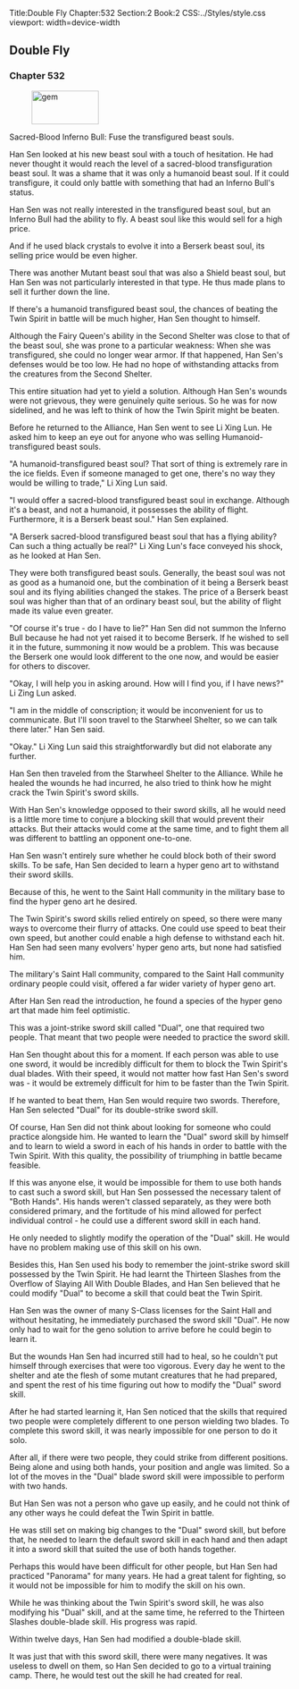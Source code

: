 Title:Double Fly 
Chapter:532 
Section:2 
Book:2 
CSS:../Styles/style.css 
viewport: width=device-width
  
## Double Fly
### Chapter 532 
<figure>
	<img src="../Images/gem.gif" alt="gem" id="gem" width="120" height="60" />
</figure>
  

  
  Sacred-Blood Inferno Bull: Fuse the transfigured beast souls.

Han Sen looked at his new beast soul with a touch of hesitation. He had never thought it would reach the level of a sacred-blood transfiguration beast soul. It was a shame that it was only a humanoid beast soul. If it could transfigure, it could only battle with something that had an Inferno Bull's status.

Han Sen was not really interested in the transfigured beast soul, but an Inferno Bull had the ability to fly. A beast soul like this would sell for a high price.

And if he used black crystals to evolve it into a Berserk beast soul, its selling price would be even higher.

There was another Mutant beast soul that was also a Shield beast soul, but Han Sen was not particularly interested in that type. He thus made plans to sell it further down the line.

If there's a humanoid transfigured beast soul, the chances of beating the Twin Spirit in battle will be much higher, Han Sen thought to himself.

Although the Fairy Queen's ability in the Second Shelter was close to that of the beast soul, she was prone to a particular weakness: When she was transfigured, she could no longer wear armor. If that happened, Han Sen's defenses would be too low. He had no hope of withstanding attacks from the creatures from the Second Shelter.

This entire situation had yet to yield a solution. Although Han Sen's wounds were not grievous, they were genuinely quite serious. So he was for now sidelined, and he was left to think of how the Twin Spirit might be beaten.

Before he returned to the Alliance, Han Sen went to see Li Xing Lun. He asked him to keep an eye out for anyone who was selling Humanoid-transfigured beast souls.

"A humanoid-transfigured beast soul? That sort of thing is extremely rare in the ice fields. Even if someone managed to get one, there's no way they would be willing to trade," Li Xing Lun said.

"I would offer a sacred-blood transfigured beast soul in exchange. Although it's a beast, and not a humanoid, it possesses the ability of flight. Furthermore, it is a Berserk beast soul." Han Sen explained.

"A Berserk sacred-blood transfigured beast soul that has a flying ability? Can such a thing actually be real?" Li Xing Lun's face conveyed his shock, as he looked at Han Sen.

They were both transfigured beast souls. Generally, the beast soul was not as good as a humanoid one, but the combination of it being a Berserk beast soul and its flying abilities changed the stakes. The price of a Berserk beast soul was higher than that of an ordinary beast soul, but the ability of flight made its value even greater.

"Of course it's true - do I have to lie?" Han Sen did not summon the Inferno Bull because he had not yet raised it to become Berserk. If he wished to sell it in the future, summoning it now would be a problem. This was because the Berserk one would look different to the one now, and would be easier for others to discover.

"Okay, I will help you in asking around. How will I find you, if I have news?" Li Zing Lun asked.

"I am in the middle of conscription; it would be inconvenient for us to communicate. But I'll soon travel to the Starwheel Shelter, so we can talk there later." Han Sen said.

"Okay." Li Xing Lun said this straightforwardly but did not elaborate any further.

Han Sen then traveled from the Starwheel Shelter to the Alliance. While he healed the wounds he had incurred, he also tried to think how he might crack the Twin Spirit's sword skills.

With Han Sen's knowledge opposed to their sword skills, all he would need is a little more time to conjure a blocking skill that would prevent their attacks. But their attacks would come at the same time, and to fight them all was different to battling an opponent one-to-one.

Han Sen wasn't entirely sure whether he could block both of their sword skills. To be safe, Han Sen decided to learn a hyper geno art to withstand their sword skills.

Because of this, he went to the Saint Hall community in the military base to find the hyper geno art he desired.

The Twin Spirit's sword skills relied entirely on speed, so there were many ways to overcome their flurry of attacks. One could use speed to beat their own speed, but another could enable a high defense to withstand each hit. Han Sen had seen many evolvers' hyper geno arts, but none had satisfied him.

The military's Saint Hall community, compared to the Saint Hall community ordinary people could visit, offered a far wider variety of hyper geno art.

After Han Sen read the introduction, he found a species of the hyper geno art that made him feel optimistic.

This was a joint-strike sword skill called "Dual", one that required two people. That meant that two people were needed to practice the sword skill.

Han Sen thought about this for a moment. If each person was able to use one sword, it would be incredibly difficult for them to block the Twin Spirit's dual blades. With their speed, it would not matter how fast Han Sen's sword was - it would be extremely difficult for him to be faster than the Twin Spirit.

If he wanted to beat them, Han Sen would require two swords. Therefore, Han Sen selected "Dual" for its double-strike sword skill.

Of course, Han Sen did not think about looking for someone who could practice alongside him. He wanted to learn the "Dual" sword skill by himself and to learn to wield a sword in each of his hands in order to battle with the Twin Spirit. With this quality, the possibility of triumphing in battle became feasible.

If this was anyone else, it would be impossible for them to use both hands to cast such a sword skill, but Han Sen possessed the necessary talent of "Both Hands". His hands weren't classed separately, as they were both considered primary, and the fortitude of his mind allowed for perfect individual control - he could use a different sword skill in each hand.

He only needed to slightly modify the operation of the "Dual" skill. He would have no problem making use of this skill on his own.

Besides this, Han Sen used his body to remember the joint-strike sword skill possessed by the Twin Spirit. He had learnt the Thirteen Slashes from the Overflow of Slaying All With Double Blades, and Han Sen believed that he could modify "Dual" to become a skill that could beat the Twin Spirit.

Han Sen was the owner of many S-Class licenses for the Saint Hall and without hesitating, he immediately purchased the sword skill "Dual". He now only had to wait for the geno solution to arrive before he could begin to learn it.

But the wounds Han Sen had incurred still had to heal, so he couldn't put himself through exercises that were too vigorous. Every day he went to the shelter and ate the flesh of some mutant creatures that he had prepared, and spent the rest of his time figuring out how to modify the "Dual" sword skill.

After he had started learning it, Han Sen noticed that the skills that required two people were completely different to one person wielding two blades. To complete this sword skill, it was nearly impossible for one person to do it solo.

After all, if there were two people, they could strike from different positions. Being alone and using both hands, your position and angle was limited. So a lot of the moves in the "Dual" blade sword skill were impossible to perform with two hands.

But Han Sen was not a person who gave up easily, and he could not think of any other ways he could defeat the Twin Spirit in battle.

He was still set on making big changes to the "Dual" sword skill, but before that, he needed to learn the default sword skill in each hand and then adapt it into a sword skill that suited the use of both hands together.

Perhaps this would have been difficult for other people, but Han Sen had practiced "Panorama" for many years. He had a great talent for fighting, so it would not be impossible for him to modify the skill on his own.

While he was thinking about the Twin Spirit's sword skill, he was also modifying his "Dual" skill, and at the same time, he referred to the Thirteen Slashes double-blade skill. His progress was rapid.

Within twelve days, Han Sen had modified a double-blade skill.

It was just that with this sword skill, there were many negatives. It was useless to dwell on them, so Han Sen decided to go to a virtual training camp. There, he would test out the skill he had created for real.
